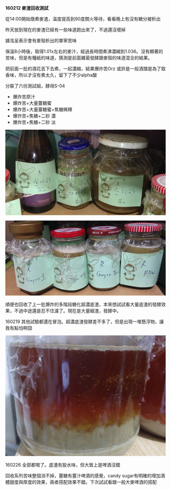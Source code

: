 **160212 麥渣回收測試**

從14:00開始燉煮麥渣，溫度提高到90度關火等待，看看晚上有沒有糖分被析出

昨天放到現在的麥渣已經有一些味道跑出來了，不過還沒壞掉

據洺呈表示會有麥殼析出的單寧苦味

保溫8小時後，取得1.01x左右的麥汁，經過長時間煮沸濃縮到1.036。沒有顯著的苦味，但是有種紙的味道，猜測是前面雜菌發酵跟麥殼的味道混合的結果。

把前面一批的酒花丟下去煮，一起濃縮，結果爆炸苦Orz 或許是一般酒譜是為了取香味，所以才沒有煮太久，留下了不少alpha酸

分裝了六份測試組，酵母S-04

*   爆炸苦原汁
*   爆炸苦+大量薑糖蜜
*   爆炸苦+大量薑糖蜜+焦糖稀釋
*   爆炸苦+焦糖+二砂 濃
*   爆炸苦+焦糖+二砂 淡

![](../img/test11.jpg)

![](../img/test12.jpg)

順便也回收了上一批爆炸的多階段糖化超濃底渣，本來想試試看大量底渣的發酵效果，不過中途還是忍不住濾了。現在是大量細渣，發酵中。

160219 其他試驗都還在冒泡。超濃底渣發酵差不多了，但是出現一堆懸浮物，讓我有點怕啊囧

![](../img/test13.jpg)

160226 全部都喝了。底渣有股水味，但大致上是啤酒沒錯

回收系列苦味整個消不掉，薑糖有薑汁啤酒的感覺，candy sugar有明確的增加酒體甜度與厚度的效果，兩者搭配效果不錯。下次試試看跟一般大麥啤酒的搭配



